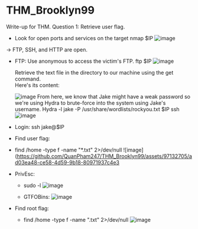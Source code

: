 # THM_Brooklyn99
Write-up for THM. 
Question 1: Retrieve user flag. 
- Look for open ports and services on the target
    nmap $IP
![image](https://github.com/QuanPham247/THM_Brooklyn99/assets/97132705/f660aab7-905f-43d9-bd48-de649352d37a)

-> FTP, SSH, and HTTP are open.
- FTP: Use anonymous to access the victim's FTP.
     ftp $IP
    ![image](https://github.com/QuanPham247/THM_Brooklyn99/assets/97132705/4715dd67-b674-4d8c-a181-bd5bc50f5e50)

  Retrieve the text file in the directory to our machine using the get command.  
    Here's its content: 

   ![image](https://github.com/QuanPham247/THM_Brooklyn99/assets/97132705/da925aa7-6511-4a00-9d5b-2a8b29d73f0f)
From here, we know that Jake might have a weak password so we're using Hydra to brute-force into the system using Jake's username. 
  Hydra -l jake -P /usr/share/wordlists/rockyou.txt $IP ssh
![image](https://github.com/QuanPham247/THM_Brooklyn99/assets/97132705/c70420b4-57bb-46dd-9f73-44a5e31bc770)

- Login: ssh jake@$IP
-  Find user flag:
-  find /home -type f -name "*.txt" 2>/dev/null
  ![image](https://github.com/QuanPham247/THM_Brooklyn99/assets/97132705/ad03ea48-ce58-4d59-9b18-80971937c4e3

- PrivEsc:
  + sudo -l
  ![image](https://github.com/QuanPham247/THM_Brooklyn99/assets/97132705/62aa805b-d0a6-4cbc-8e12-fa5f7d0b60d3)

  + GTFOBins:
  ![image](https://github.com/QuanPham247/THM_Brooklyn99/assets/97132705/e9e8cee6-c72c-4186-9837-d336c4d35a53)

- Find root flag:   
  + find /home -type f -name ".txt" 2>/dev/null
 ![image](https://github.com/QuanPham247/THM_Brooklyn99/assets/97132705/c1e6994e-6c53-4ef8-86dd-9884264eb4a1)



